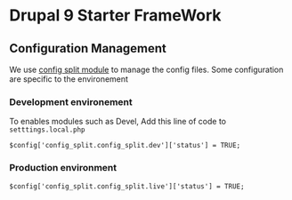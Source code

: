 # Drupal 9 Starter FrameWork

## Configuration Management
We use [config split module](https://www.drupal.org/project/config_split) to manage the config files.
Some configuration are specific to the environement

### Development environement
To enables modules such as Devel, Add this line of code to `setttings.local.php`
```
$config['config_split.config_split.dev']['status'] = TRUE;
```

### Production environment
```
$config['config_split.config_split.live']['status'] = TRUE;
```